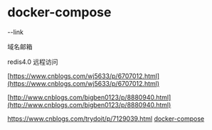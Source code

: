 # docker-compose

--link

域名邮箱

redis4.0 远程访问

[https://www.cnblogs.com/wj5633/p/6707012.html](https://www.cnblogs.com/wj5633/p/6707012.html)

[http://www.cnblogs.com/bigben0123/p/8880940.html](http://www.cnblogs.com/bigben0123/p/8880940.html)

https://www.cnblogs.com/trydoit/p/7129039.html
[docker-compose](docker/redis.conf)




